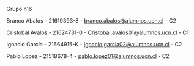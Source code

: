Grupo n16

Branco Abalos - 21619393-8 - branco.abalos@alumnos.ucn.cl - C2

Cristobal Avalos - 21624731-0 - Cristobal.avalos01@alumnos.ucn.cl - C1

Ignacio García - 21664915-K - ignacio.garcia02@alumnos.ucn.cl - C2

Pablo Lopez - 21518678-4 - pablo.lopez01@alumnos.ucn.cl - C2
